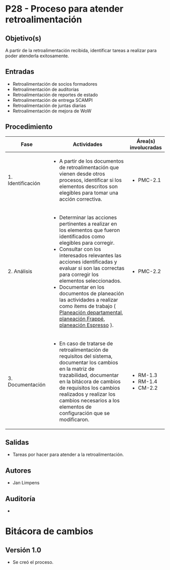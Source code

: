 # P28 - Proceso para atender retroalimentación

## Objetivo(s)

A partir de la retroalimentación recibida, identificar tareas a realizar para poder atenderla exitosamente.

## Entradas

- Retroalimentación de socios formadores
- Retroalimentación de auditorías
- Retroalimentación de reportes de estado
- Retroalimentación de entrega SCAMPI
- Retroalimentación de juntas diarias
- Retroalimentación de mejora de WoW


## Procedimiento


<table>
  <thead>
    <th>Fase</th>
    <th>Actividades</th>
    <th>Área(s) involucradas</th>
  </thead>

  <tbody>
    <tr>
      <td>1. Identificación</td>
      <td>
        <ul align="left">
          <li>A partir de los documentos de retroalimentación que vienen desde otros procesos, identificar si los elementos descritos son elegibles para tomar una acción correctiva.</li>
        </ul>
      </td>
      <td>
        <ul>
          <li>PMC-2.1</li>
        </ul>
      </td>
    </tr>
    <tr>
      <td>2. Análisis</td>
      <td>
        <ul align="left">
          <li>Determinar las acciones pertinentes a realizar en los elementos que fueron identificados como elegibles para corregir.</li>
          <li>Consultar con los interesados relevantes las acciones identificadas y evaluar si son las correctas para corregir los elementos seleccionados.</li>
          <li>Documentar en los documentos de planeación las actividades a realizar como ítems de trabajo ( <a href="https://docs.google.com/spreadsheets/u/1/d/1SIO7qeEihTUOkOuSJZM-Lc6AryG9LPsFKonwZ_kYtCg/edit#gid=0">Planeación departamental</a>, <a href ="https://docs.google.com/spreadsheets/d/1p8eNzn0IgJH-SGfaK-i6bGYGC0DOQpu-bQXMhOE0LYU/edit#gid=1100323685">planeación Frappé</a>,<a href="https://docs.google.com/spreadsheets/d/1xPuPU4C-SlJlFZ1v5lpxuJ4RD-dEz9dOgNvWhQ9ZiNo/edit#gid=0"> planeación Espresso</a> ).</li>
        </ul>
      </td>
      <td>
        <ul>
          <li>PMC-2.2</li>
        </ul>
      </td>
    </tr>
    <tr>
      <td>3. Documentación</td>
      <td>
        <ul align="left">
          <li>En caso de tratarse de retroalimentación de requisitos del sistema, documentar los cambios en la matriz de trazabilidad, documentar en la bitácora de cambios de requisitos los cambios realizados y realizar los cambios necesarios a los elementos de configuración que se modificaron.</li>
        </ul>
      </td>
      <td>
        <ul>
          <li>RM-1.3</li>
          <li>RM-1.4</li>
          <li>CM-2.2</li>
        </ul>
      </td>
    </tr>
  </tbody>
</table>

## Salidas

- Tareas por hacer para atender a la retroalimentación.

## Autores

- Jan Limpens 

## Auditoría


- 


# Bitácora de cambios

## Versión 1.0
  - Se creó el proceso.
